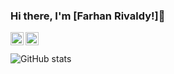 ### Hi there, I'm [Farhan Rivaldy!]👋


<a href="https://twitter.com/farhanrivaldy_">
  <img align="left" alt="Farhan Rivaldy | Twitter" width="21px" src="https://raw.githubusercontent.com/HaradaKumiko/HaradaKumiko/master/assets/twitter.svg" />
</a>
<a href="https://www.linkedin.com/in/farhanrivaldy">
  <img align="left" alt="Farhan Rivaldy | LinkedIn" width="21px" src="https://raw.githubusercontent.com/HaradaKumiko/HaradaKumiko/master/assets/linkedin.svg" />
</a>

<br> <br>
![GitHub stats](https://github-readme-stats.vercel.app/api?username=HaradaKumiko&count_private=true&show_icons=true&theme=radical)
